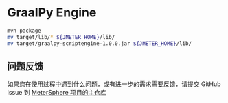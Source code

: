 # GraalPy Engine

```bash
mvn package
mv target/lib/* ${JMETER_HOME}/lib/
mv target/graalpy-scriptengine-1.0.0.jar ${JMETER_HOME}/lib/
```




## 问题反馈

如果您在使用过程中遇到什么问题，或有进一步的需求需要反馈，请提交 GitHub Issue 到 [MeterSphere 项目的主仓库](https://github.com/metersphere/metersphere/issues)
